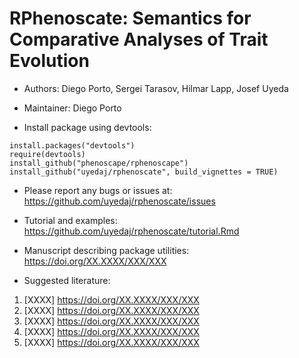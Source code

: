 # RPhenoscate: Semantics for Comparative Analyses of Trait Evolution #

-   Authors: Diego Porto, Sergei Tarasov, Hilmar Lapp, Josef Uyeda
-   Maintainer: Diego Porto


-   Install package using devtools:
```
install.packages("devtools")
require(devtools)
install_github("phenoscape/rphenoscape")
install_github("uyedaj/rphenoscate", build_vignettes = TRUE)
```


-   Please report any bugs or issues at:
https://github.com/uyedaj/rphenoscate/issues


-   Tutorial and examples:
https://github.com/uyedaj/rphenoscate/tutorial.Rmd


-   Manuscript describing package utilities:
https://doi.org/XX.XXXX/XXX/XXX


-   Suggested literature:
1. [XXXX] https://doi.org/XX.XXXX/XXX/XXX
2. [XXXX] https://doi.org/XX.XXXX/XXX/XXX
3. [XXXX] https://doi.org/XX.XXXX/XXX/XXX
4. [XXXX] https://doi.org/XX.XXXX/XXX/XXX
5. [XXXX] https://doi.org/XX.XXXX/XXX/XXX
